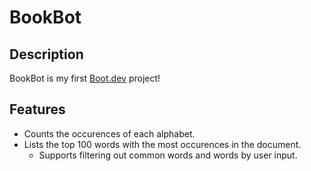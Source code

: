 # BookBot

## Description

BookBot is my first [Boot.dev](https://www.boot.dev) project!

## Features

- Counts the occurences of each alphabet.
- Lists the top 100 words with the most occurences in the document.
  - Supports filtering out common words and words by user input.
